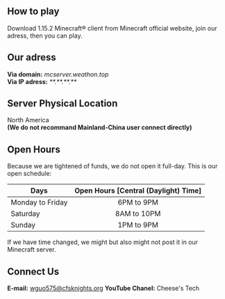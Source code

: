 ## How to play
  Download 1.15.2 Minecraft® client from Minecraft official website, join our adress, then you can play. 
## Our adress
  **Via domain:** *mcserver.weathon.top*  
  **Via IP adress:** *\*\*.\*\*.\*\*.\*\**
## Server Physical Location
  North America  
  **(We do not recommand Mainland-China user connect directly)**
## Open Hours
  Because we are tightened of funds, we do not open it full-day. 
  This is our open schedule:  
  <!--还有什么-->
  | Days        | Open Hours [Central (Daylight) Time]      |
  | ------------- |:-------------:|
  | Monday to Friday      | 6PM to 9PM |
  | Saturday      | 8AM to 10PM      |
  | Sunday | 1PM to 9PM      | 
  
  If we have time changed, we might but also might not post it in our Minecraft server.
## Connect Us
**E-mail:** wguo575@cfsknights.org
**YouTube Chanel:** Cheese's Tech
